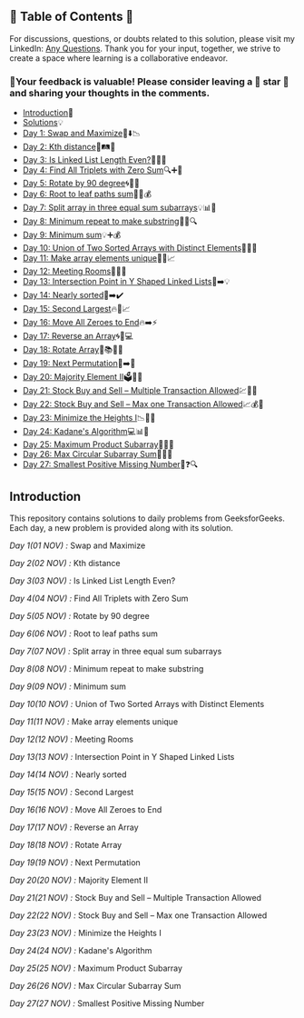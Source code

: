 ## 📜 Table of Contents 📜

For discussions, questions, or doubts related to this solution, please visit my LinkedIn: [Any Questions](https://www.linkedin.com/in/het-patel-8b110525a/). Thank you for your input, together, we strive to create a space where learning is a collaborative endeavor.

### 🔮Your feedback is valuable! Please consider leaving a 🌟 star 🌟 and sharing your thoughts in the comments.

- [Introduction](https://github.com/Hunterdii/GeeksforGeeks-POTD/blob/main/README.md)📝
- [Solutions](https://github.com/Hunterdii/GeeksforGeeks-POTD/tree/main/November%202024%20GFG%20SOLUTION)💡
- [Day 1: Swap and Maximize](https://github.com/Hunterdii/GeeksforGeeks-POTD/blob/main/November%202024%20GFG%20SOLUTION/01(Nov)%20Swap%20and%20Maximize.md)🔄⬇️📉
- [Day 2: Kth distance](https://github.com/Hunterdii/GeeksforGeeks-POTD/blob/main/November%202024%20GFG%20SOLUTION/02(Nov)%20Kth%20distance.md)🚗🛤️🧭
- [Day 3: Is Linked List Length Even?](https://github.com/Hunterdii/GeeksforGeeks-POTD/blob/main/November%202024%20GFG%20SOLUTION/03(Nov)%20Is%20Linked%20List%20Length%20Even%3F.md)🔗🔢❌
- [Day 4: Find All Triplets with Zero Sum](https://github.com/Hunterdii/GeeksforGeeks-POTD/blob/main/November%202024%20GFG%20SOLUTION/04(Nov)%20Find%20All%20Triplets%20with%20Zero%20Sum.md)🔍➕👥
- [Day 5: Rotate by 90 degree](https://github.com/Hunterdii/GeeksforGeeks-POTD/blob/main/November%202024%20GFG%20SOLUTION/05(Nov)%20Rotate%20by%2090%20degree.md)🌀📐💠
- [Day 6: Root to leaf paths sum](https://github.com/Hunterdii/GeeksforGeeks-POTD/blob/main/November%202024%20GFG%20SOLUTION/06(Nov)%20Root%20to%20leaf%20paths%20sum.md)🌳🍃💰
- [Day 7: Split array in three equal sum subarrays](https://github.com/Hunterdii/GeeksforGeeks-POTD/blob/main/November%202024%20GFG%20SOLUTION/07(Nov)%20Split%20array%20in%20three%20equal%20sum%20subarrays.md)💡📊🎯
- [Day 8: Minimum repeat to make substring](https://github.com/Hunterdii/GeeksforGeeks-POTD/blob/main/November%202024%20GFG%20SOLUTION/08(Nov)%20Minimum%20repeat%20to%20make%20substring.md)🔁✨🔍
- [Day 9: Minimum sum](https://github.com/Hunterdii/GeeksforGeeks-POTD/blob/main/November%202024%20GFG%20SOLUTION/09(Nov)%20Minimum%20sum.md)💡➕💰
- [Day 10: Union of Two Sorted Arrays with Distinct Elements](https://github.com/Hunterdii/GeeksforGeeks-POTD/blob/main/November%202024%20GFG%20SOLUTION/10(Nov)%20Union%20of%20Two%20Sorted%20Arrays%20with%20Distinct%20Elements.md)🔗🤝🌐
- [Day 11: Make array elements unique](https://github.com/Hunterdii/GeeksforGeeks-POTD/blob/main/November%202024%20GFG%20SOLUTION/11(Nov)%20Make%20array%20elements%20unique.md)🔢✨📈
- [Day 12: Meeting Rooms](https://github.com/Hunterdii/GeeksforGeeks-POTD/blob/main/November%202024%20GFG%20SOLUTION/12(Nov)%20Meeting%20Rooms.md)📅🏢⏰
- [Day 13: Intersection Point in Y Shaped Linked Lists](https://github.com/Hunterdii/GeeksforGeeks-POTD/blob/main/November%202024%20GFG%20SOLUTION/13(Nov)%20Intersection%20Point%20in%20Y%20Shaped%20Linked%20Lists.md)🔗➡️💡
- [Day 14: Nearly sorted](https://github.com/Hunterdii/GeeksforGeeks-POTD/blob/main/November%202024%20GFG%20SOLUTION/14(Nov)%20Nearly%20sorted.md)📑➡️✔️
- [Day 15: Second Largest](https://github.com/Hunterdii/GeeksforGeeks-POTD/blob/main/November%202024%20GFG%20SOLUTION/15(Nov)%20Second%20Largest.md)🔥🥈📈
- [Day 16: Move All Zeroes to End](https://github.com/Hunterdii/GeeksforGeeks-POTD/blob/main/November%202024%20GFG%20SOLUTION/16(Nov)%20Move%20All%20Zeroes%20to%20End.md)🔥➡️⚡
- [Day 17: Reverse an Array](https://github.com/Hunterdii/GeeksforGeeks-POTD/blob/main/November%202024%20GFG%20SOLUTION/17(Nov)%20Reverse%20an%20Array.md)🌀🔁💻
- [Day 18: Rotate Array](https://github.com/Hunterdii/GeeksforGeeks-POTD/blob/main/November%202024%20GFG%20SOLUTION/18(Nov)%20Rotate%20Array.md)🔄📚🧑‍💻
- [Day 19: Next Permutation](https://github.com/Hunterdii/GeeksforGeeks-POTD/blob/main/November%202024%20GFG%20SOLUTION/19(Nov)%20Next%20Permutation.md)🔢➡️🔀
- [Day 20: Majority Element II](https://github.com/Hunterdii/GeeksforGeeks-POTD/blob/main/November%202024%20GFG%20SOLUTION/20(Nov)%20Majority%20Element%20II.md)🗳️🔢🎯
- [Day 21: Stock Buy and Sell – Multiple Transaction Allowed](https://github.com/Hunterdii/GeeksforGeeks-POTD/blob/main/November%202024%20GFG%20SOLUTION/21(Nov)%20Stock%20Buy%20and%20Sell%20%E2%80%93%20Multiple%20Transaction%20Allowed.md)💹💼💸
- [Day 22: Stock Buy and Sell – Max one Transaction Allowed](https://github.com/Hunterdii/GeeksforGeeks-POTD/blob/main/November%202024%20GFG%20SOLUTION/22(Nov)%20Stock%20Buy%20and%20Sell%20%E2%80%93%20Max%20one%20Transaction%20Allowed.md)📈💰🛒
- [Day 23: Minimize the Heights I](https://github.com/Hunterdii/GeeksforGeeks-POTD/blob/main/November%202024%20GFG%20SOLUTION/23(Nov)%20Minimize%20the%20Heights%20I.md)📉🏰🔧
- [Day 24: Kadane's Algorithm](https://github.com/Hunterdii/GeeksforGeeks-POTD/blob/main/November%202024%20GFG%20SOLUTION/24(Nov)%20Kadane's%20Algorithm.md)💻📊🔢
- [Day 25: Maximum Product Subarray](https://github.com/Hunterdii/GeeksforGeeks-POTD/blob/main/November%202024%20GFG%20SOLUTION/25(Nov)%20Maximum%20Product%20Subarray.md)🔢➗🎯
- [Day 26: Max Circular Subarray Sum](https://github.com/Hunterdii/GeeksforGeeks-POTD/blob/main/November%202024%20GFG%20SOLUTION/26(Nov)%20Max%20Circular%20Subarray%20Sum.md)🔄🎯🌀
- [Day 27: Smallest Positive Missing Number](https://github.com/Hunterdii/GeeksforGeeks-POTD/blob/main/November%202024%20GFG%20SOLUTION/27(Nov)%20Smallest%20Positive%20Missing%20Number.md)🔢❓🔍



## Introduction

This repository contains solutions to daily problems from GeeksforGeeks. Each day, a new problem is provided along with its solution.

*Day 1(01 NOV) :* Swap and Maximize

*Day 2(02 NOV) :* Kth distance

*Day 3(03 NOV) :* Is Linked List Length Even?

*Day 4(04 NOV) :* Find All Triplets with Zero Sum

*Day 5(05 NOV) :* Rotate by 90 degree

*Day 6(06 NOV) :* Root to leaf paths sum

*Day 7(07 NOV) :* Split array in three equal sum subarrays

*Day 8(08 NOV) :* Minimum repeat to make substring

*Day 9(09 NOV) :* Minimum sum

*Day 10(10 NOV) :* Union of Two Sorted Arrays with Distinct Elements

*Day 11(11 NOV) :* Make array elements unique

*Day 12(12 NOV) :* Meeting Rooms

*Day 13(13 NOV) :* Intersection Point in Y Shaped Linked Lists

*Day 14(14 NOV) :* Nearly sorted

*Day 15(15 NOV) :* Second Largest

*Day 16(16 NOV) :* Move All Zeroes to End

*Day 17(17 NOV) :* Reverse an Array

*Day 18(18 NOV) :* Rotate Array

*Day 19(19 NOV) :* Next Permutation

*Day 20(20 NOV) :* Majority Element II

*Day 21(21 NOV) :* Stock Buy and Sell – Multiple Transaction Allowed

*Day 22(22 NOV) :* Stock Buy and Sell – Max one Transaction Allowed

*Day 23(23 NOV) :* Minimize the Heights I

*Day 24(24 NOV) :* Kadane's Algorithm

*Day 25(25 NOV) :* Maximum Product Subarray

*Day 26(26 NOV) :* Max Circular Subarray Sum

*Day 27(27 NOV) :* Smallest Positive Missing Number
